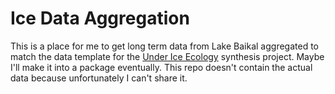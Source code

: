 # Ice Data Aggregation

This is a place for me to get long term data from Lake Baikal aggregated to match the data template for the [Under Ice Ecology](https://www.nceas.ucsb.edu/underice) synthesis project. Maybe I'll make it into a package eventually. This repo doesn't contain the actual data because unfortunately I can't share it.
